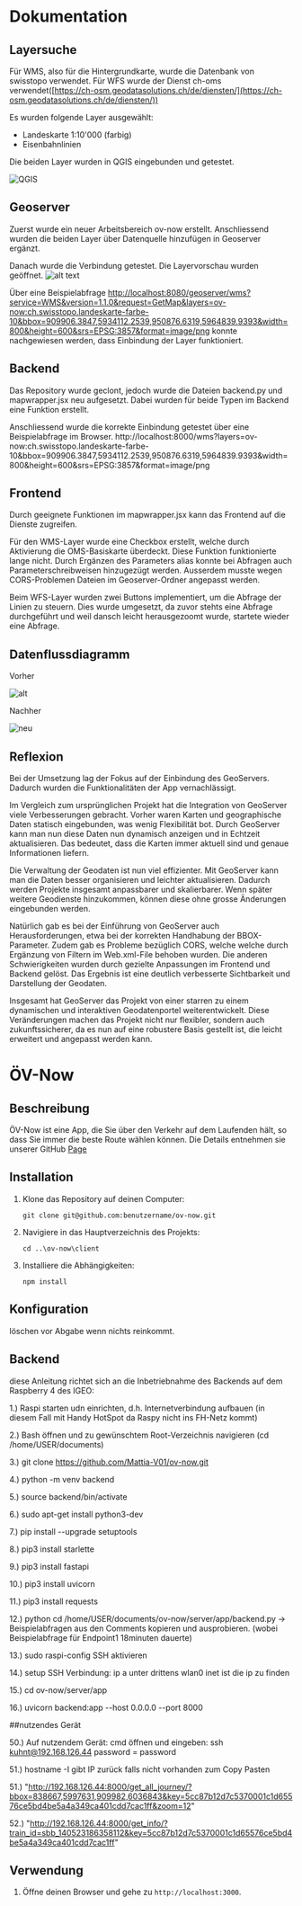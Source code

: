 # Dokumentation

## Layersuche
Für WMS, also für die Hintergrundkarte, wurde die Datenbank von swisstopo verwendet.
Für WFS wurde der Dienst ch-oms verwendet([https://ch-osm.geodatasolutions.ch/de/diensten/](https://ch-osm.geodatasolutions.ch/de/diensten/))

Es wurden folgende Layer ausgewählt:
- Landeskarte 1:10'000 (farbig)
- Eisenbahnlinien

Die beiden Layer wurden in QGIS eingebunden und getestet.

![QGIS](QGIS-Visualisierung.png)

## Geoserver
Zuerst wurde ein neuer Arbeitsbereich ov-now erstellt. Anschliessend wurden die beiden Layer über Datenquelle hinzufügen in Geoserver ergänzt.

Danach wurde die Verbindung getestet. Die Layervorschau wurden geöffnet.
![alt text](<Layervorschau WMS.png>)

Über eine Beispielabfrage [http://localhost:8080/geoserver/wms?service=WMS&version=1.1.0&request=GetMap&layers=ov-now:ch.swisstopo.landeskarte-farbe-10&bbox=909906.3847,5934112.2539,950876.6319,5964839.9393&width=800&height=600&srs=EPSG:3857&format=image/png](http://localhost:8080/geoserver/wms?service=WMS&version=1.1.0&request=GetMap&layers=ov-now:ch.swisstopo.landeskarte-farbe-10&bbox=909906.3847,5934112.2539,950876.6319,5964839.9393&width=800&height=600&srs=EPSG:3857&format=image/png) konnte nachgewiesen werden, dass Einbindung der Layer funktioniert.


## Backend
 Das Repository wurde geclont, jedoch wurde die Dateien backend.py und mapwrapper.jsx neu aufgesetzt. Dabei wurden für beide Typen im Backend eine Funktion erstellt.

 Anschliessend wurde die korrekte Einbindung getestet über eine Beispielabfrage im Browser.
 http://localhost:8000/wms?layers=ov-now:ch.swisstopo.landeskarte-farbe-10&bbox=909906.3847,5934112.2539,950876.6319,5964839.9393&width=800&height=600&srs=EPSG:3857&format=image/png

## Frontend
Durch geeignete Funktionen im mapwrapper.jsx kann das Frontend auf die Dienste zugreifen. 

Für den WMS-Layer wurde eine Checkbox erstellt, welche durch Aktivierung die OMS-Basiskarte überdeckt. Diese Funktion funktionierte lange nicht. Durch Ergänzen des Parameters alias konnte bei Abfragen auch Parameterschreibweisen hinzugezügt werden. Ausserdem musste wegen CORS-Problemen Dateien im Geoserver-Ordner angepasst werden. 

Beim WFS-Layer wurden zwei Buttons implementiert, um die Abfrage der Linien zu steuern. Dies wurde umgesetzt, da zuvor stehts eine Abfrage durchgeführt und weil dansch leicht herausgezoomt wurde, startete wieder eine Abfrage.


## Datenflussdiagramm
Vorher

![alt](docs/assets/img/backend_frontend_architektur.png)

Nachher

![neu](Arch.dia.drawio.png)

## Reflexion
Bei der Umsetzung lag der Fokus auf der Einbindung des GeoServers. Dadurch wurden die Funktionalitäten der App vernachlässigt.

Im Vergleich zum ursprünglichen Projekt hat die Integration von GeoServer viele Verbesserungen gebracht. Vorher waren Karten und geographische Daten statisch eingebunden, was wenig Flexibilität bot. Durch GeoServer kann man nun diese Daten nun dynamisch anzeigen und in Echtzeit aktualisieren. Das bedeutet, dass die Karten immer aktuell sind und genaue Informationen liefern.

Die Verwaltung der Geodaten ist nun viel effizienter. Mit GeoServer kann man die Daten besser organisieren und leichter aktualisieren. Dadurch werden Projekte insgesamt anpassbarer und skalierbarer. Wenn später weitere Geodienste hinzukommen, können diese ohne grosse Änderungen eingebunden werden.

Natürlich gab es bei der Einführung von GeoServer auch Herausforderungen, etwa bei der korrekten Handhabung der BBOX-Parameter. Zudem gab es Probleme bezüglich CORS, welche welche durch Ergänzung von Filtern im Web.xml-File behoben wurden. Die anderen Schwierigkeiten wurden durch gezielte Anpassungen im Frontend und Backend gelöst. Das Ergebnis ist eine deutlich verbesserte Sichtbarkeit und Darstellung der Geodaten.

Insgesamt hat GeoServer das Projekt von einer starren zu einem dynamischen und interaktiven Geodatenportel weiterentwickelt. Diese Veränderungen machen das Projekt nicht nur flexibler, sondern auch zukunftssicherer, da es nun auf eine robustere Basis gestellt ist, die leicht erweitert und angepasst werden kann.



# ÖV-Now

## Beschreibung
ÖV-Now ist eine App, die Sie über den Verkehr auf dem Laufenden hält, so dass Sie immer die beste Route wählen können.
Die Details entnehmen sie unserer GitHub [Page](Mattia-V01.github.io/ov-now/)



## Installation
1. Klone das Repository auf deinen Computer:
   ```
   git clone git@github.com:benutzername/ov-now.git
   ```
2. Navigiere in das Hauptverzeichnis des Projekts:
   ```
   cd ..\ov-now\client
   ```
3. Installiere die Abhängigkeiten:
   ```
   npm install
   ```

## Konfiguration
löschen vor Abgabe wenn nichts reinkommt.

## Backend
diese Anleitung richtet sich an die Inbetriebnahme des Backends auf dem Raspberry 4 des IGEO:

1.) Raspi starten udn einrichten, d.h. Internetverbindung aufbauen (in diesem Fall mit Handy HotSpot da Raspy nicht ins FH-Netz kommt)

2.) Bash öffnen und zu gewünschtem Root-Verzeichnis navigieren (cd /home/USER/documents)

3.) git clone https://github.com/Mattia-V01/ov-now.git

4.) python -m venv backend

5.) source backend/bin/activate

6.) sudo apt-get install python3-dev

7.) pip install --upgrade setuptools

8.) pip3 install starlette

9.) pip3 install fastapi

10.) pip3 install uvicorn

11.) pip3 install requests

12.) python cd /home/USER/documents/ov-now/server/app/backend.py
-> Beispielabfragen aus den Comments kopieren und ausprobieren. (wobei Beispielabfrage für Endpoint1 18minuten dauerte)


13.) sudo raspi-config 
SSH aktivieren

14.) setup SSH Verbindung: ip a 
unter drittens wlan0 inet ist die ip zu finden

15.) cd ov-now/server/app

16.) uvicorn backend:app --host 0.0.0.0 --port 8000

##nutzendes Gerät

50.) Auf nutzendem Gerät: cmd öffnen und eingeben:
ssh kuhnt@192.168.126.44
password = password

51.) hostname -I
gibt IP zurück falls nicht vorhanden zum Copy Pasten

51.)  "http://192.168.126.44:8000/get_all_journey/?bbox=838667,5997631,909982,6036843&key=5cc87b12d7c5370001c1d65576ce5bd4be5a4a349ca401cdd7cac1ff&zoom=12"

52.)  "http://192.168.126.44:8000/get_info/?train_id=sbb_140523186358112&key=5cc87b12d7c5370001c1d65576ce5bd4be5a4a349ca401cdd7cac1ff"









## Verwendung
1. Öffne deinen Browser und gehe zu `http://localhost:3000`.

